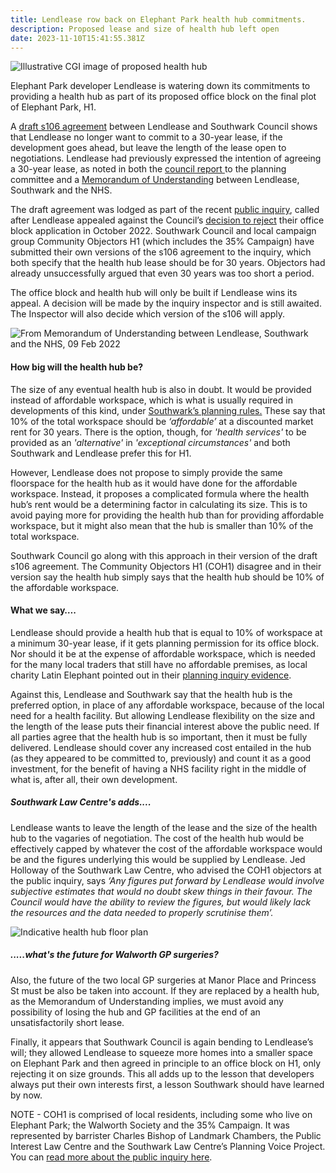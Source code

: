 ```yaml
---
title: Lendlease row back on Elephant Park health hub commitments.
description: Proposed lease and size of health hub left open
date: 2023-11-10T15:41:55.381Z
---
```

![](img/image_health_hub_f_ludewig_presentation_cd0610.png "Illustrative CGI image of proposed health hub")

Elephant Park developer Lendlease is watering down its commitments to providing a health hub as part of its proposed office block on the final plot of Elephant Park, H1.

A [draft s106 agreement](https://gateleyhamer-pi.com/filer/sharing/1695377138/17820/) between Lendlease and Southwark Council shows that Lendlease no longer want to commit to a 30-year lease, if the development goes ahead, but leave the length of the lease open to negotiations.  Lendlease had previously expressed the intention of agreeing a 30-year lease, as noted in both the [council report ](https://gateleyhamer-pi.com/filer/sharing/1692268144/17415/)to the planning committee and a [Memorandum of Understanding](https://gateleyhamer-pi.com/filer/sharing/1692286223/17493/) between Lendlease, Southwark and the NHS.

The draft agreement was lodged as part of the recent [public inquiry](https://gateleyhamer-pi.com/en-gb/h1-elephant-park/), called after Lendlease appealed against the Council’s [decision to reject](https://gateleyhamer-pi.com/filer/sharing/1692268137/17410/) their office block application in October 2022.  Southwark Council and local campaign group Community Objectors H1 (which includes the 35% Campaign) have submitted their own versions of the s106 agreement to the inquiry, which both specify that the health hub lease should be for 30 years.  Objectors had already unsuccessfully argued that even 30 years was too short a period.

The office block and health hub will only be built if Lendlease wins its appeal.  A decision will be made by the inquiry inspector and is still awaited.  The Inspector will also decide which version of the s106 will apply.

![](img/extract_mou_09_feb_2022.png "From Memorandum of Understanding between Lendlease, Southwark and the NHS, 09 Feb 2022")

#### How big will the health hub be?

The size of any eventual health hub is also in doubt.  It would be provided instead of affordable workspace, which is what is usually required in developments of this kind, under [Southwark’s planning rules.](https://www.southwark.gov.uk/assets/attach/94325/Southwark-Plan-2022.pdf)  These say that 10% of the total workspace should be *‘affordable’* at a discounted market rent for 30 years.  There is the option, though, for *'health services'* to be provided as an *'alternative'* in *'exceptional circumstances'* and both Southwark and Lendlease prefer this for H1. 

However, Lendlease does not propose to simply provide the same floorspace for the health hub as it would have done for the affordable workspace.  Instead, it proposes a complicated formula where the health hub’s rent would be a determining factor in calculating its size.  This is to avoid paying more for providing the health hub than for providing affordable workspace, but it might also mean that the hub is smaller than 10% of the total workspace.

Southwark Council go along with this approach in their version of the draft s106 agreement. The Community Objectors H1 (COH1) disagree and in their version say the health hub simply says that the health hub should be 10% of the affordable workspace.

#### What we say….

Lendlease should provide a health hub that is equal to 10% of workspace at a minimum 30-year lease, if it gets planning permission for its office block. Nor should it be at the expense of affordable workspace, which is needed for the many local traders that still have no affordable premises, as local charity Latin Elephant pointed out in their [planning inquiry evidence](https://gateleyhamer-pi.com/filer/sharing/1692279141/17445/).

Against this, Lendlease and Southwark say that the health hub is the preferred option, in place of any affordable workspace, because of the local need for a health facility.  But allowing Lendlease flexibility on the size and the length of the lease puts their financial interest above the public need.  If all parties agree that the health hub is so important, then it must be fully delivered.  Lendlease should cover any increased cost entailed in the hub (as they appeared to be committed to, previously) and count it as a good investment, for the benefit of having a NHS facility right in the middle of what is, after all, their own development.

##### Southwark Law Centre's adds....

Lendlease wants to leave the length of the lease and the size of the health hub to the vagaries of negotiation.  The cost of the health hub would be effectively capped by whatever the cost of the affordable workspace would be and the figures underlying this would be supplied by Lendlease.  Jed Holloway of the Southwark Law Centre, who advised the COH1 objectors at the public inquiry, says *‘Any figures put forward by Lendlease would involve subjective estimates that would no doubt skew things in their favour. The Council would have the ability to review the figures, but would likely lack the resources and the data needed to properly scrutinise them’.*

![](img/floor_plan_health_hub_feb_2022.png "Indicative health hub floor plan")

##### .....what's the future for Walworth GP surgeries?

Also, the future of the two local GP surgeries at Manor Place and Princess St must be also be taken into account.  If they are replaced by a health hub, as the Memorandum of Understanding implies, we must avoid any possibility of losing the hub and GP facilities at the end of an unsatisfactorily short lease. 

Finally, it appears that Southwark Council is again bending to Lendlease’s will; they allowed Lendlease to squeeze more homes into a smaller space on Elephant Park and then agreed in principle to an office block on H1, only rejecting it on size grounds.  This all adds up to the lesson that developers always put their own interests first, a lesson Southwark should have learned by now.

NOTE - COH1 is comprised of local residents, including some who live on Elephant Park; the Walworth Society and the 35% Campaign.  It was represented by barrister Charles Bishop of Landmark Chambers, the Public Interest Law Centre and the Southwark Law Centre’s Planning Voice Project.  You can [read more about the public inquiry here](https://www.pilc.org.uk/blog/elephant-park-planning-inquiry-recap/).